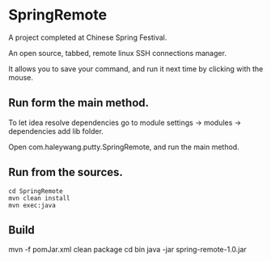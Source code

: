 # SpringRemote

A project completed at Chinese Spring Festival.

An open source, tabbed, remote linux SSH connections manager. 

It allows you to save your command, and run it next time by clicking with the mouse.


## Run form the main method.
To let idea resolve dependencies go to module settings -> modules -> dependencies add lib folder.

Open com.haleywang.putty.SpringRemote, and run the main method.


## Run from the sources.
```
cd SpringRemote
mvn clean install
mvn exec:java
```

## Build
                         
mvn -f pomJar.xml clean package
cd bin
java -jar spring-remote-1.0.jar